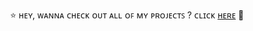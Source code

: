<p align="center">⭐ ʜᴇʏ, ᴡᴀɴɴᴀ ᴄʜᴇᴄᴋ ᴏᴜᴛ ᴀʟʟ ᴏꜰ ᴍʏ ᴘʀᴏᴊᴇᴄᴛꜱ ? ᴄʟɪᴄᴋ <a href="https://github.com/stars/itzsash/lists/vlsi">ʜᴇʀᴇ</a> 🍭</p>





  




